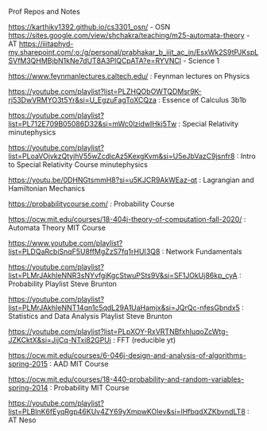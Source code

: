 Prof Repos and Notes

  https://karthikv1392.github.io/cs3301_osn/ - OSN
  https://sites.google.com/view/shchakra/teaching/m25-automata-theory - AT
  https://iiitaphyd-my.sharepoint.com/:o:/g/personal/prabhakar_b_iiit_ac_in/EsxWk2S9tPJKspLSVfM3QHMBjbN1kNe7dUT8A3PlQCpATA?e=RYVNCl - Science 1
  

https://www.feynmanlectures.caltech.edu/ :  Feynman lectures on Physics

https://youtube.com/playlist?list=PLZHQObOWTQDMsr9K-rj53DwVRMYO3t5Yr&si=U_EgzuFagToXCQza :  Essence of Calculus 3b1b

https://youtube.com/playlist?list=PL712E709B05086D32&si=mWc0lzidwIHkj5Tw : Special Relativity minutephysics

https://youtube.com/playlist?list=PLoaVOjvkzQtyjhV55wZcdicAz5KexgKvm&si=U5eJbVazC9jsnfr8 : Intro to Special Relativity Course minutephysics

https://youtu.be/0DHNGtsmmH8?si=u5KJCR9AkWEaz-qt : Lagrangian and Hamiltonian Mechanics

https://probabilitycourse.com/ : Probability Course

https://ocw.mit.edu/courses/18-404j-theory-of-computation-fall-2020/ : Automata Theory MIT Course

https://www.youtube.com/playlist?list=PLDQaRcbiSnqF5U8ffMgZzS7fq1rHUI3Q8 : Network Fundamentals

https://youtube.com/playlist?list=PLMrJAkhIeNNR3sNYvfgiKgcStwuPSts9V&si=SF1JOkUj86kp_cyA : Probability Playlist Steve Brunton

https://youtube.com/playlist?list=PLMrJAkhIeNNT14qn1c5qdL29A1UaHamjx&si=JQrQc-nfesGbndx5 : Statistics and Data Analysis Playlist Steve Brunton

https://youtube.com/playlist?list=PLpXOY-RxVRTNBfxhIuqoZcWtg-JZKCktX&si=JijCq-NTxi82GPUi : FFT (reducible yt)

https://ocw.mit.edu/courses/6-046j-design-and-analysis-of-algorithms-spring-2015 : AAD MIT Course 

https://ocw.mit.edu/courses/18-440-probability-and-random-variables-spring-2014 : Probability MIT Course 

https://youtube.com/playlist?list=PLBlnK6fEyqRgp46KUv4ZY69yXmpwKOIev&si=lHfbqdXZKbvndLT8 : AT Neso
